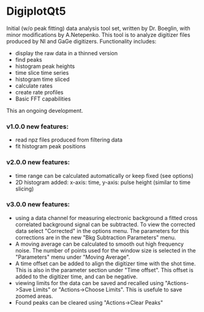 # DigiplotQt5

Initial (w/o peak fitting) data analysis tool set,
written by Dr. Boeglin, with minor modifications by A.Netepenko. This tool is to analyze digitizer files produced by NI and GaGe digitizers. Functionality includes:

- display the raw data in a thinned version
- find peaks
- histogram peak heights
- time slice time series
- histogram time sliced
- calculate rates
- create rate profiles
- Basic FFT capabilities

This an ongoing development.  

### v1.0.0 new features:

- read npz files produced from filtering data
- fit histogram peak positions

### v2.0.0 new features:

- time range can be calculated automatically or keep fixed (see options)
- 2D histogram added: x-axis: time,  y-axis: pulse height (similar to time slicing)

### v3.0.0 new features:
 
- using a data channel for measuring electronic background a fitted cross correlated background signal can be subtracted. To view the corrected data select "Corrected" in the options menu. The parameters for this corrections are in the new "Bkg Subtraction Parameters" menu.
- A moving average can be calculated to smooth out high frequency noise. The number of points used for the window size is selected in the "Parameters" menu under "Moving Average".
- A time offset can be added to align the digitizer time with the shot time. This is also in the parameter section under "Time offset". This offset is added to the digitizer time, and can be negative.
- viewing limits for the data can be saved and recalled using "Actions->Save Limits" or  "Actions->Choose Limits". This is usefule to save zoomed areas.
- Found peaks can be cleared using "Actions->Clear Peaks"
